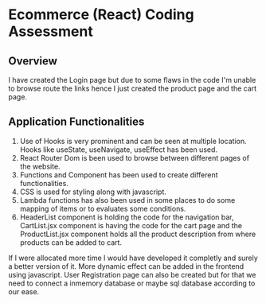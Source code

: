 # Ecommerce (React) Coding Assessment

## Overview

I have created the Login page but due to some flaws in the code I'm unable to browse route the links hence I just created the product page and the cart page.

## Application Functionalities
1. Use of Hooks is very prominent and can be seen at multiple location. Hooks like useState, useNavigate, useEffect has been used.
2. React Router Dom is been used to browse between different pages of the website. 
3. Functions and Component has been used to create different functionalities.
4. CSS is used for styling along with javascript.
5. Lambda functions has also been used in some places to do some mapping of items or to evaluates some conditions.
6. HeaderList component is holding the code for the navigation bar, CartList.jsx component is having the code for the cart page and the ProductList.jsx component holds all the product description from where products can be added to cart.

If I were allocated more time I would have developed it completly and surely a better version of it. More dynamic effect can be added in the frontend using javascript. User Registration page can also be created but for that we need to connect a inmemory database or maybe sql database according to our ease.